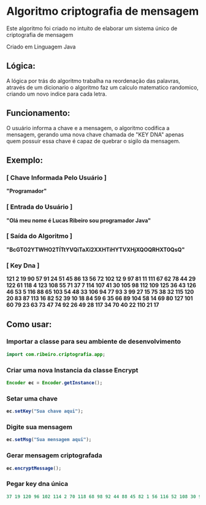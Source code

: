 # Algoritmo criptografia de mensagem

Este algoritmo foi criado no intuito de elaborar um sistema único de criptografia de mensagem

Criado em Linguagem Java

<h2>Lógica: </h2>
A lógica por trás do algoritmo trabalha na reordenação das palavras, através de um dicionario
o algoritmo faz um calculo matematico randomico, criando um novo indice para cada letra.

<h2>Funcionamento: </h2>
O usuário informa a chave e a mensagem, o algoritmo codifica a mensagem, gerando uma nova chave chamada de "KEY DNA" apenas quem possuir essa chave é capaz de quebrar o sigilo da mensagem.

<h2>Exemplo: </h2>
<b><h3>[ Chave Informada Pelo Usuário ]</h3>"Programador"</b>
  
<b><h3>[ Entrada do Usuário ]</h3>"Olá meu nome é Lucas Ribeiro sou programador Java"</b>

<b><h3>[ Saída do Algoritmo ]</h3>"BcGTO2YTWHO2TÍTtYVQiTaXï2XXHTiHYTVXHjXQOQRHXT0QsQ"<b>

<h3>[ Key Dna ]</h3>
121 2 19 90 57 91 24 51 45 86 13 56 72 102 12 9 97 81 11 111
67 62 78 44 29 122 61 118 4 123 108 55 71 37 7 114 107 41 30 105
98 112 109 125 36 43 126 46 53 5 116 88 65 103 54 48 33 106 94 77
93 3 99 27 15 75 38 32 115 120 20 83 87 113 16 82 52 39 10 18
84 59 6 35 66 89 104 58 14 69 80 127 101 60 79 23 63 73 47 74
92 26 49 28 117 34 70 40 22 110 21 17 

<h2>Como usar:</h2>

<h3>Importar a classe para seu ambiente de desenvolvimento</h3>
  
```java
import com.ribeiro.criptografia.app;
```
  
<h3>Criar uma nova Instancia da classe Encrypt</h3>
  
```java
Encoder ec = Encoder.getInstance();
```
  
<h3>Setar uma chave</h3>
  
```java
ec.setKey("Sua chave aqui");
```
  
<h3>Digite sua mensagem</h3>
  
```java
ec.setMsg("Sua mensagem aqui");
```
    
<h3>Gerar mensagem criptografada</h3>
  
```java
ec.encryptMessage();
```

<h3>Pegar key dna única</h3>

```java
37 19 120 96 102 114 2 70 118 68 98 92 44 88 45 82 1 56 116 52 108 30 93 65 7 17 34 67 35 38 14 13 23 69 4 72 59 95 24 79 63 0 58 16 33 31 90 117 8 126 71 42 18 5 122 57 41 91 61 85 29 49 51 81 123 89 21 109 75 28 121 84 99 62 94 12 100 47 80 97 40 26 32 112 6 73 77 27 125 103 105 78 107 43 106 66 64 119 115 60 110 25 53 124 50 74 86 54 36 15 101 111 20 46 10 9
```

